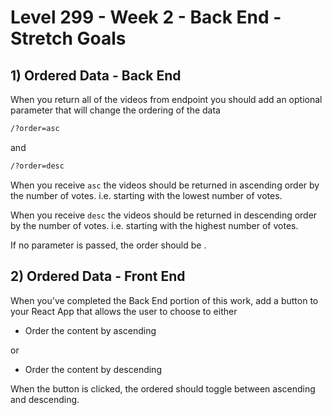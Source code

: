 # Level 299 - Week 2 - Back End - Stretch Goals

## 1) Ordered Data - Back End

When you return all of the videos from endpoint you should add an optional parameter that will change the ordering of the data

```sh
/?order=asc
```

and

```sh
/?order=desc
```

When you receive `asc` the videos should be returned in ascending order by the number of votes. i.e. starting with the lowest number of votes.

When you receive `desc` the videos should be returned in descending order by the number of votes. i.e. starting with the highest number of votes.

If no parameter is passed, the order should be .

## 2) Ordered Data - Front End

When you've completed the Back End portion of this work, add a button to your React App that allows the user to choose to either

- Order the content by ascending

or

- Order the content by descending

When the button is clicked, the ordered should toggle between ascending and descending.
